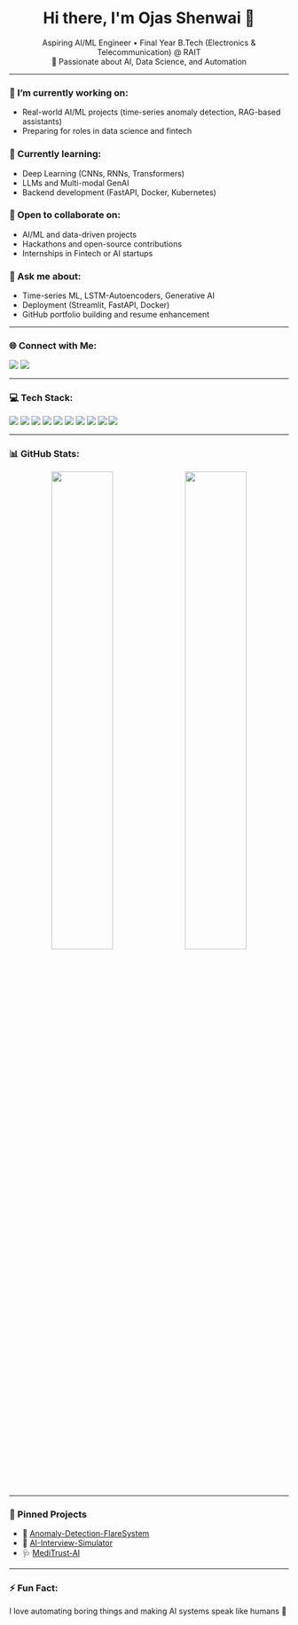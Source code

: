 <h1 align="center">Hi there, I'm Ojas Shenwai 👋</h1>

<p align="center">
  Aspiring AI/ML Engineer • Final Year B.Tech (Electronics & Telecommunication) @ RAIT<br>
  🚀 Passionate about AI, Data Science, and Automation
</p>

---

### 🔭 I’m currently working on:
- Real-world AI/ML projects (time-series anomaly detection, RAG-based assistants)
- Preparing for roles in data science and fintech

### 🌱 Currently learning:
- Deep Learning (CNNs, RNNs, Transformers)
- LLMs and Multi-modal GenAI
- Backend development (FastAPI, Docker, Kubernetes)

### 🤝 Open to collaborate on:
- AI/ML and data-driven projects
- Hackathons and open-source contributions
- Internships in Fintech or AI startups

### 💬 Ask me about:
- Time-series ML, LSTM-Autoencoders, Generative AI
- Deployment (Streamlit, FastAPI, Docker)
- GitHub portfolio building and resume enhancement

---

### 🌐 Connect with Me:
<p>
  <a href="https://www.linkedin.com/in/ojas-shenwai/"><img src="https://img.shields.io/badge/LinkedIn-blue?style=for-the-badge&logo=linkedin&logoColor=white" /></a>
  <a href="mailto:ojas.shenwai@gmail.com"><img src="https://img.shields.io/badge/Gmail-red?style=for-the-badge&logo=gmail&logoColor=white" /></a>
</p>

---

### 💻 Tech Stack:
<p>
  <img src="https://img.shields.io/badge/Python-3776AB?style=flat&logo=python&logoColor=white" />
  <img src="https://img.shields.io/badge/Scikit--Learn-F7931E?style=flat&logo=scikit-learn&logoColor=white" />
  <img src="https://img.shields.io/badge/TensorFlow-FF6F00?style=flat&logo=tensorflow&logoColor=white" />
  <img src="https://img.shields.io/badge/Keras-D00000?style=flat&logo=keras&logoColor=white" />
  <img src="https://img.shields.io/badge/FastAPI-009688?style=flat&logo=fastapi&logoColor=white" />
  <img src="https://img.shields.io/badge/Streamlit-FF4B4B?style=flat&logo=streamlit&logoColor=white" />
  <img src="https://img.shields.io/badge/PowerBI-F2C811?style=flat&logo=powerbi&logoColor=black" />
  <img src="https://img.shields.io/badge/Alteryx-1C6ACB?style=flat" />
  <img src="https://img.shields.io/badge/Docker-2496ED?style=flat&logo=docker&logoColor=white" />
  <img src="https://img.shields.io/badge/Kubernetes-326CE5?style=flat&logo=kubernetes&logoColor=white" />
</p>

---

### 📊 GitHub Stats:
<p align="center">
  <img src="https://github-readme-stats.vercel.app/api?username=Ojas1584&show_icons=true&theme=tokyonight" width="47%" />
  <img src="https://github-readme-streak-stats.herokuapp.com/?user=Ojas1584&theme=tokyonight" width="47%" />
</p>

---

### 📌 Pinned Projects
- 🚨 [Anomaly-Detection-FlareSystem](https://github.com/Ojas1584/Anomaly-Detection-FlareSystem)
- 🎤 [AI-Interview-Simulator](https://github.com/Ojas1584/AI-Interview-Simulator)
- 🩺 [MediTrust-AI](https://github.com/Ojas1584/MediTrust-AI)

---

### ⚡ Fun Fact:
I love automating boring things and making AI systems speak like humans 🤖
